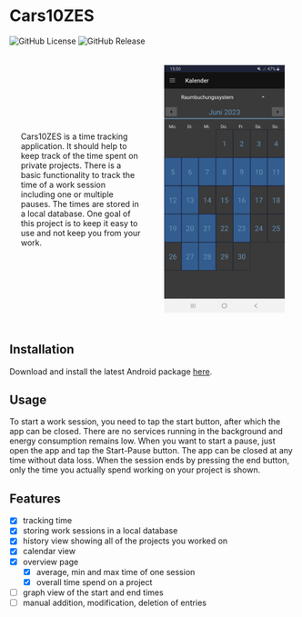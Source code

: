 # Cars10ZES

![GitHub License](https://img.shields.io/github/license/MMaue/Cars10ZES)
![GitHub Release](https://img.shields.io/github/v/release/MMaue/Cars10ZES?include_prereleases&sort=semver)

<div style="display: flex; align-items: center;">
  <div style="flex: 1; padding: 20px;">
    <p>Cars10ZES is a time tracking application. It should help to keep track of the time spent on private projects. There is a basic functionality to track the time of a work session including one or multiple pauses. The times are stored in a local database. One goal of this project is to keep it easy to use and not keep you from your work.</p>
  </div>
  <div style="flex: 1; padding: 20px;">
    <img src="screenshot.gif" alt="Your GIF" style="max-width: 100%; height: auto;">
  </div>
</div>

## Installation

Download and install the latest Android package [here](https://github.com/MMaue/Cars10ZES/releases/download/v0.2.3/Cars10ZES_0.2.3.apk).

## Usage

To start a work session, you need to tap the start button, after which the app can be closed. There are no services running in the background and energy consumption remains low. When you want to start a pause, just open the app and tap the Start-Pause button. The app can be closed at any time without data loss. When the session ends by pressing the end button, only the time you actually spend working on your project is shown.

## Features

- [x] tracking time
- [x] storing work sessions in a local database
- [x] history view showing all of the projects you worked on
- [x] calendar view
- [x] overview page
  - [x] average, min and max time of one session
  - [x] overall time spend on a project
- [ ] graph view of the start and end times
- [ ] manual addition, modification, deletion of entries
